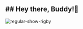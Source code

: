 ## ## Hey there, Buddy!👋
![regular-show-rigby](https://github.com/Joy-024/Joy-024/assets/162464115/bc0c68d9-c5db-4855-9c2d-629f2423473c)

<!--
**Joy-024/Joy-024** is a ✨ _special_ ✨ repository because its `README.md` (this file) appears on your GitHub profile.

Here are some ideas to get you started:

- 🔭 I’m currently working on ...
- 🌱 I’m currently learning ...
- 👯 I’m looking to collaborate on ...
- 🤔 I’m looking for help with ...
- 💬 Ask me about ...
- 📫 How to reach me: ...
- 😄 Pronouns: ...
- ⚡ Fun fact: ...
-->
